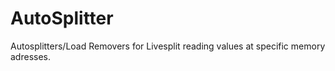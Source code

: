 # AutoSplitter
Autosplitters/Load Removers for Livesplit reading values at specific memory adresses.
